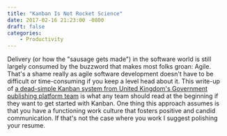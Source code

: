 ```yaml
---
title: "Kanban Is Not Rocket Science"
date: 2017-02-16 21:23:00 -0800
draft: false
categories:
    - Productivity
---
```


Delivery (or how the "sausage gets made") in the software world is still largely consumed by the buzzword that makes most folks groan: Agile. That's a shame really as agile software development doesn't have to be difficult or time-consuming if you keep a level head about it. This write-up of [a dead-simple Kanban system from United Kingdom's Government publishing platform team][1] is what any team should read at the beginning if they want to get started with Kanban. One thing this approach assumes is that you have a functioning work culture that fosters positive and candid communication. If that's not the case where you work I suggest polishing your resume.

[1]: https://insidegovuk.blog.gov.uk/2017/02/15/how-we-use-kanban-on-the-gov-uk-publishing-platform-team/
